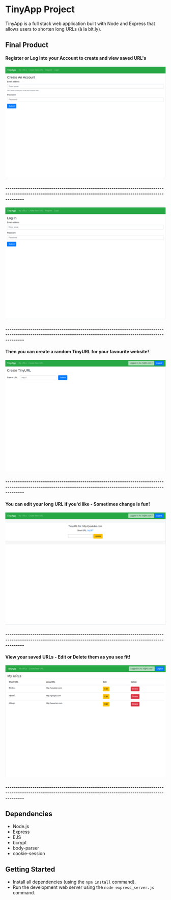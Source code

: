 # TinyApp Project

TinyApp is a full stack web application built with Node and Express that allows users to shorten long URLs (à la bit.ly).

## Final Product

#### Register or Log Into your Account to create and view saved URL's

!["Register or Log Into your Account to create and view saved URL's"](https://github.com/aaronpio/tinyapp/blob/master/docs/register-page.png?raw=true)

#### -----------------------------------------------------------------------------------------------------------------------------------------------------------------

!["Login"](https://github.com/aaronpio/tinyapp/blob/master/docs/login-page.png?raw=true)

#### -----------------------------------------------------------------------------------------------------------------------------------------------------------------

#### Then you can create a random TinyURL for your favourite website!

!["Then you can create a random TinyURL for your favourite website!"](https://github.com/aaronpio/tinyapp/blob/master/docs/create-tinyURL.png?raw=true)

#### -----------------------------------------------------------------------------------------------------------------------------------------------------------------

#### You can edit your long URL if you'd like - Sometimes change is fun!

!["You can edit your long URL - Sometimes change is fun!"](https://github.com/aaronpio/tinyapp/blob/master/docs/edit-longURL.png?raw=true)

#### -----------------------------------------------------------------------------------------------------------------------------------------------------------------

#### View your saved URLs - Edit or Delete them as you see fit!

!["View your saved URLs - Edit or Delete them as you see fit!"](https://github.com/aaronpio/tinyapp/blob/master/docs/urls-index-page.png?raw=true)

#### -----------------------------------------------------------------------------------------------------------------------------------------------------------------

## Dependencies

- Node.js
- Express
- EJS
- bcrypt
- body-parser
- cookie-session

## Getting Started

- Install all dependencies (using the `npm install` command).
- Run the development web server using the `node express_server.js` command.

